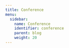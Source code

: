 ```yaml
---
title: Conference
menu:
  sidebar:
    name: Conference
    identifier: conference
    parent: blog
    weight: 20
---
```

